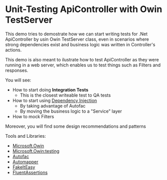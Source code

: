 # Unit-Testing ApiController with Owin TestServer

This demo tries to demostrate how we can start writing tests for .Net ApiController by usin Owin TestServer class, even in scenarios where strong dependencies exist and business logic was written in Controller's actions.

This demo is also meant to ilustrate how to test ApiController as they were running in a web server, which enables us to test things such as Filters and responses.

You will see:

* How to start doing **Integration Tests**
  - This is the closest writeable test to QA tests
* How to start using [Dependency Injection](https://en.wikipedia.org/wiki/Dependency_injection)
  - By taking advantage of Autofac
  - By moving the business logic to a "Service" layer  
* How to mock Filters

Moreover, you will find some design recommendations and patterns

Tools and Libraries:

* [Microsoft.Owin](https://www.nuget.org/packages/Microsoft.Owin/)
* [Microsoft.Owin:testing](https://www.nuget.org/packages/Microsoft.Owin.Testing/)
* [Autofac](https://autofac.org/)
* [Automapper](https://automapper.org/)
* [FakeItEasy](https://fakeiteasy.github.io/)
* [FluentAssertions](https://fluentassertions.com/)
